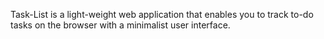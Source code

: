 Task-List is a light-weight web application that enables you to track to-do tasks on the browser with a minimalist user interface.
